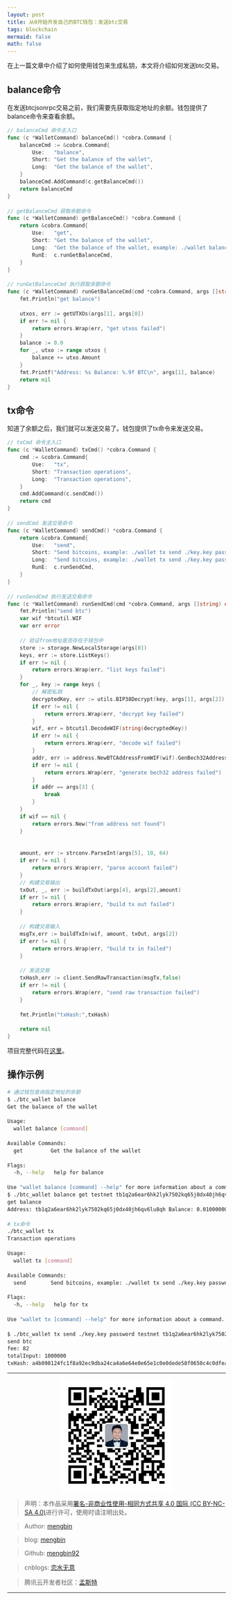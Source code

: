 ```yaml
---
layout: post
title: 从0开始开发自己的BTC钱包：发送btc交易
tags: blockchain
mermaid: false
math: false
---  
```


在上一篇文章中介绍了如何使用钱包来生成私钥，本文将介绍如何发送btc交易。  

## balance命令

在发送btcjsonrpc交易之前，我们需要先获取指定地址的余额。钱包提供了balance命令来查看余额。  

```go
// balanceCmd 命令主入口
func (c *WalletCommand) balanceCmd() *cobra.Command {
	balanceCmd := &cobra.Command{
		Use:   "balance",
		Short: "Get the balance of the wallet",
		Long:  "Get the balance of the wallet",
	}
	balanceCmd.AddCommand(c.getBalanceCmd())
	return balanceCmd
}

// getBalanceCmd 获取余额命令
func (c *WalletCommand) getBalanceCmd() *cobra.Command {
	return &cobra.Command{
		Use:   "get",
		Short: "Get the balance of the wallet",
		Long:  "Get the balance of the wallet, example: ./wallet balance network[testnet|mainnet] address",
		RunE:  c.runGetBalanceCmd,
	}
}

// runGetBalanceCmd 执行获取余额命令
func (c *WalletCommand) runGetBalanceCmd(cmd *cobra.Command, args []string) error {
	fmt.Println("get balance")

	utxos, err := getUTXOs(args[1], args[0])
	if err != nil {
		return errors.Wrap(err, "get utxos failed")
	}
	balance := 0.0
	for _, utxo := range utxos {
		balance += utxo.Amount
	}
	fmt.Printf("Address: %s Balance: %.9f BTC\n", args[1], balance)
	return nil
}
```  

## tx命令  

知道了余额之后，我们就可以发送交易了。钱包提供了tx命令来发送交易。    

```go
// txCmd 命令主入口
func (c *WalletCommand) txCmd() *cobra.Command {
	cmd := &cobra.Command{
		Use:   "tx",
		Short: "Transaction operations",
		Long:  "Transaction operations",
	}
	cmd.AddCommand(c.sendCmd())
	return cmd
}

// sendCmd 发送交易命令
func (c *WalletCommand) sendCmd() *cobra.Command {
	return &cobra.Command{
		Use:   "send",
		Short: "Send bitcoins, example: ./wallet tx send ./key.key password network from to amount(Satoshi)",
		Long:  "Send bitcoins, example: ./wallet tx send ./key.key password network from to amount(Satoshi)",
		RunE:  c.runSendCmd,
	}
}

// runSendCmd 执行发送交易命令
func (c *WalletCommand) runSendCmd(cmd *cobra.Command, args []string) error {
	fmt.Println("send btc")
	var wif *btcutil.WIF
	var err error

	// 验证from地址是否存在于钱包中
	store := storage.NewLocalStorage(args[0])
	keys, err := store.ListKeys()
	if err != nil {
		return errors.Wrap(err, "list keys failed")
	}
	for _, key := range keys {
		// 解密私钥
		decryptedKey, err := utils.BIP38Decrypt(key, args[1], args[2])
		if err != nil {
			return errors.Wrap(err, "decrypt key failed")
		}
		wif, err = btcutil.DecodeWIF(string(decryptedKey))
		if err != nil {
			return errors.Wrap(err, "decode wif failed")
		}
		addr, err := address.NewBTCAddressFromWIF(wif).GenBech32Address(utils.GetNetwork(args[2]))
		if err != nil {
			return errors.Wrap(err, "generate bech32 address failed")
		}
		if addr == args[3] {
			break
		}
	}
	if wif == nil {
		return errors.New("from address not found")
	}

    
	amount, err := strconv.ParseInt(args[5], 10, 64)
	if err != nil {
		return errors.Wrap(err, "parse account failed")
	}
	// 构建交易输出
	txOut, _, err := buildTxOut(args[4], args[2],amount)
	if err != nil {
		return errors.Wrap(err, "build tx out failed")
	}

	// 构建交易输入
	msgTx,err := buildTxIn(wif, amount, txOut, args[2])
	if err != nil {
		return errors.Wrap(err, "build tx in failed")
	}

	// 发送交易
	txHash,err := client.SendRawTransaction(msgTx,false)
	if err != nil {
		return errors.Wrap(err, "send raw transaction failed")
	}

	fmt.Println("txHash:",txHash)

	return nil
}
``` 

项目完整代码在[这里](https://github.com/mengbin92/wallet/tree/btc)。  

## 操作示例  

```bash
# 通过钱包查询指定地址的余额
$ ./btc_wallet balance
Get the balance of the wallet

Usage:
  wallet balance [command]

Available Commands:
  get         Get the balance of the wallet

Flags:
  -h, --help   help for balance

Use "wallet balance [command] --help" for more information about a command.
$ ./btc_wallet balance get testnet tb1q2a6ear6hk2lyk7502kq65j0dx40jh6qv6lu8qh
get balance
Address: tb1q2a6ear6hk2lyk7502kq65j0dx40jh6qv6lu8qh Balance: 0.010000000 BTC

# tx命令
./btc_wallet tx 
Transaction operations

Usage:
  wallet tx [command]

Available Commands:
  send        Send bitcoins, example: ./wallet tx send ./key.key password network from to amount

Flags:
  -h, --help   help for tx

Use "wallet tx [command] --help" for more information about a command.  

$ ./btc_wallet tx send ./key.key password testnet tb1q2a6ear6hk2lyk7502kq65j0dx40jh6qv6lu8qh tb1qndsh2mllf8g2hf29svazpxksa3ns4zga3n55mc 980000
send btc
fee: 82
totalInput: 1000000
txHash: a4b098124fc1f8a92ec9dba24ca4a6e64e0e65e1c0e0dede58f0650c4c0dfead
```   

---

<div align="center">
  <img src="../img/qrcode_wechat.jpg" alt="孟斯特">
</div>

> 声明：本作品采用[署名-非商业性使用-相同方式共享 4.0 国际 (CC BY-NC-SA 4.0)](https://creativecommons.org/licenses/by-nc-sa/4.0/deed.zh)进行许可，使用时请注明出处。  

> Author: [mengbin](mengbin1992@outlook.com)  

> blog: [mengbin](https://mengbin.top)  

> Github: [mengbin92](https://mengbin92.github.io/)  

> cnblogs: [恋水无意](https://www.cnblogs.com/lianshuiwuyi/)  

> 腾讯云开发者社区：[孟斯特](https://cloud.tencent.com/developer/user/6649301)  

---
